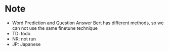 # Note
- Word Prediction and Question Answer Bert has different methods, so we can not use the same finetune technique
- TD: todo
- NR: not run
- JP: Japanese
